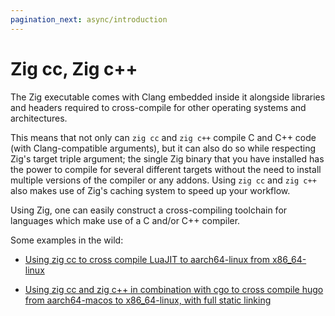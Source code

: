 ```yaml
---
pagination_next: async/introduction
---
```


# Zig cc, Zig c++

The Zig executable comes with Clang embedded inside it alongside libraries and
headers required to cross-compile for other operating systems and architectures.

This means that not only can `zig cc` and `zig c++` compile C and C++ code (with
Clang-compatible arguments), but it can also do so while respecting Zig's target
triple argument; the single Zig binary that you have installed has the power to
compile for several different targets without the need to install multiple
versions of the compiler or any addons. Using `zig cc` and `zig c++` also makes
use of Zig's caching system to speed up your workflow.

Using Zig, one can easily construct a cross-compiling toolchain for languages
which make use of a C and/or C++ compiler.

Some examples in the wild:

- [Using zig cc to cross compile LuaJIT to aarch64-linux from x86_64-linux](https://andrewkelley.me/post/zig-cc-powerful-drop-in-replacement-gcc-clang.html)

- [Using zig cc and zig c++ in combination with cgo to cross compile hugo from aarch64-macos to x86_64-linux, with full static linking](https://twitter.com/croloris/status/1349861344330330114)
